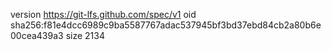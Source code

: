 version https://git-lfs.github.com/spec/v1
oid sha256:f81e4dcc6989c9ba5587767adac537945bf3bd37ebd84cb2a80b6e00cea439a3
size 2134
